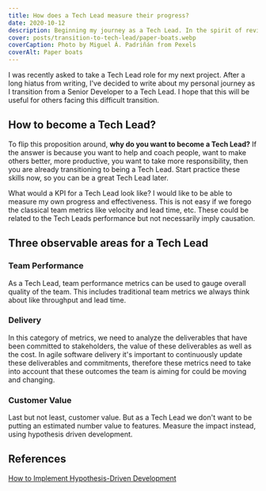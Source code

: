 ```yaml
---
title: How does a Tech Lead measure their progress?
date: 2020-10-12
description: Beginning my journey as a Tech Lead. In the spirit of reviving my blog, I would like to write about my personal journey from Senior to Tech Lead
cover: posts/transition-to-tech-lead/paper-boats.webp
coverCaption: Photo by Miguel Á. Padriñán from Pexels
coverAlt: Paper boats
---
```


I was recently asked to take a Tech Lead role for my next project. After a long hiatus from writing, I've decided to write about my personal journey as I transition from a Senior Developer to a Tech Lead. I hope that this will be useful for others facing this difficult transition.

<!-- ## What is a Tech Lead? What does a Tech Lead do? -->

## How to become a Tech Lead?

To flip this proposition around, **why do you want to become a Tech Lead?** If the answer is because you want to help and coach people, want to make others better, more productive, you want to take more responsibility, then you are already transitioning to being a Tech Lead. Start practice these skills now, so you can be a great Tech Lead later.

What would a KPI for a Tech Lead look like? I would like to be able to measure my own progress and effectiveness. This is not easy if we forego the classical team metrics like velocity and lead time, etc. These could be related to the Tech Leads performance but not necessarily imply causation.

## Three observable areas for a Tech Lead

### Team Performance

As a Tech Lead, team performance metrics can be used to gauge overall quality of the team. This includes traditional team metrics we always think about like throughput and lead time.

### Delivery

In this category of metrics, we need to analyze the deliverables that have been committed to stakeholders, the value of these deliverables as well as the cost. In agile software delivery it's important to continuously update these deliverables and commitments, therefore these metrics need to take into account that these outcomes the team is aiming for could be moving and changing.

### Customer Value

Last but not least, customer value. But as a Tech Lead we don't want to be putting an estimated number value to features. Measure the impact instead, using hypothesis driven development.

## References

[How to Implement Hypothesis-Driven Development](https://www.thoughtworks.com/insights/articles/how-implement-hypothesis-driven-development)
